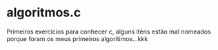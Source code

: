 # algoritmos.c
Primeiros exercícios para conhecer c, alguns iténs estão mal nomeados porque foram os meus primeiros algoritimos...kkk
